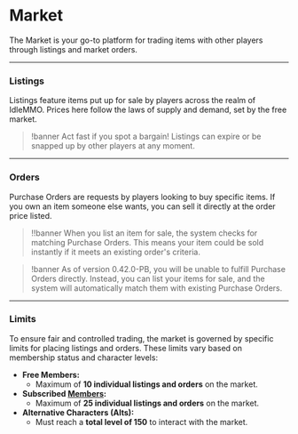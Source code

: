 # Market

The Market is your go-to platform for trading items with other players through listings and market orders.

---

### Listings

Listings feature items put up for sale by players across the realm of IdleMMO. Prices here follow the laws of supply and demand, set by the free market.

>!banner Act fast if you spot a bargain! Listings can expire or be snapped up by other players at any moment.

---

### Orders

Purchase Orders are requests by players looking to buy specific items. If you own an item someone else wants, you can sell it directly at the order price listed.

>!!banner When you list an item for sale, the system checks for matching Purchase Orders. This means your item could be sold instantly if it meets an existing order's criteria.

>!banner As of version 0.42.0-PB, you will be unable to fulfill Purchase Orders directly. Instead, you can list your items for sale, and the system will automatically match them with existing Purchase Orders.

---

### Limits

To ensure fair and controlled trading, the market is governed by specific limits for placing listings and orders. These limits vary based on membership status and character levels:

- **Free Members:**
  - Maximum of **10 individual listings and orders** on the market.
- **Subscribed [Members](/wiki/character/membership):**
  - Maximum of **25 individual listings and orders** on the market.
- **Alternative Characters (Alts):**
  - Must reach a **total level of 150** to interact with the market.
